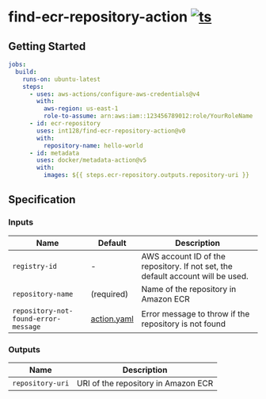 # find-ecr-repository-action [![ts](https://github.com/int128/find-ecr-repository-action/actions/workflows/ts.yaml/badge.svg)](https://github.com/int128/find-ecr-repository-action/actions/workflows/ts.yaml)

## Getting Started

```yaml
jobs:
  build:
    runs-on: ubuntu-latest
    steps:
      - uses: aws-actions/configure-aws-credentials@v4
        with:
          aws-region: us-east-1
          role-to-assume: arn:aws:iam::123456789012:role/YourRoleName
      - id: ecr-repository
        uses: int128/find-ecr-repository-action@v0
        with:
          repository-name: hello-world
      - id: metadata
        uses: docker/metadata-action@v5
        with:
          images: ${{ steps.ecr-repository.outputs.repository-uri }}
```

## Specification

### Inputs

| Name                                 | Default                    | Description                                                                     |
| ------------------------------------ | -------------------------- | ------------------------------------------------------------------------------- |
| `registry-id`                        | -                          | AWS account ID of the repository. If not set, the default account will be used. |
| `repository-name`                    | (required)                 | Name of the repository in Amazon ECR                                            |
| `repository-not-found-error-message` | [action.yaml](action.yaml) | Error message to throw if the repository is not found                           |

### Outputs

| Name             | Description                         |
| ---------------- | ----------------------------------- |
| `repository-uri` | URI of the repository in Amazon ECR |
